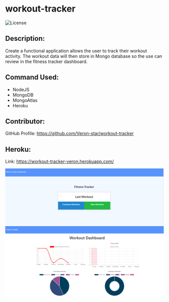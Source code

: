 # workout-tracker

![License](https://img.shields.io/badge/License-ISC-blue.svg "License Badge")

## Description:
Create a functional application allows the user to track their workout activity. The workout data will then store in Mongo database so the use can review in the fitness tracker dashboard.
    
## Command Used:
- NodeJS
- MongoDB
- MongoAtlas
- Heroku


## Contributor: 
GitHub Profile: https://github.com/Veron-star/workout-tracker

## Heroku:
Link: https://workout-tracker-veron.herokuapp.com/

![](/screenshot.PNG)
![](/screenshot1.PNG)
